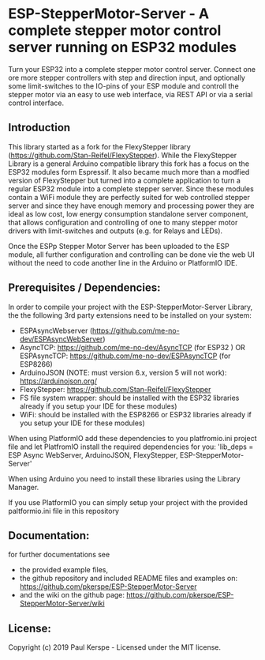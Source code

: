 # ESP-StepperMotor-Server - A complete stepper motor control server running on ESP32 modules

Turn your ESP32 into a complete stepper motor control server.
Connect one ore more stepper controllers with step and direction input, and optionally some limit-switches to the IO-pins of your ESP module and controll the stepper motor via an easy to use web interface, via REST API or via a serial control interface.

## Introduction

This library started as a fork for the FlexyStepper library (https://github.com/Stan-Reifel/FlexyStepper). While the FlexyStepper Library is a general Arduino compatible library this fork has a focus on the ESP32 modules form Espressif. It also became much more than a modfied version of FlexyStepper but turned into a complete application to turn a regular ESP32 module into a complete stepper server.
Since these modules contain a WiFi module they are perfectly suited for web controlled stepper server and since they have enough memory and processing power they are ideal as low cost, low energy consumption standalone server component, that allows configuration and controlling of one to many stepper motor drivers with limit-switches and outputs (e.g. for Relays and LEDs).

Once the ESPp Stepper Motor Server has been uploaded to the ESP module, all further configuration and controlling can be done vie the web UI without the need to code another line in the Arduino or PlatformIO IDE.

## Prerequisites / Dependencies:

In order to compile your project with the ESP-StepperMotor-Server Library, the the following 3rd party extensions need to be installed on your system:
- ESPAsyncWebserver (https://github.com/me-no-dev/ESPAsyncWebServer)
- AsyncTCP: https://github.com/me-no-dev/AsyncTCP (for ESP32 ) OR ESPAsyncTCP: https://github.com/me-no-dev/ESPAsyncTCP (for ESP8266)
- ArduinoJSON (NOTE: must version 6.x, version 5 will not work): https://arduinojson.org/
- FlexyStepper: https://github.com/Stan-Reifel/FlexyStepper
- FS file system wrapper: should be installed with the ESP32 libraries already if you setup your IDE for these modules)
- WiFi: should be installed with the ESP8266 or ESP32 libraries already if you setup your IDE for these modules)

When using PlatformIO add these dependencies to you platfromio.ini project file and let PlatfromIO install the required dependencies for you:
'lib_deps = ESP Async WebServer, ArduinoJSON, FlexyStepper, ESP-StepperMotor-Server'

When using Arduino you need to install these libraries using the Library Manager.

If you use PlatformIO you can simply setup your project with the provided paltformio.ini file in this repository

## Documentation:
for further documentations see 
- the provided example files,
- the github repository and included README files and examples on: https://github.com/pkerspe/ESP-StepperMotor-Server
- and the wiki on the github page: https://github.com/pkerspe/ESP-StepperMotor-Server/wiki

## License:
Copyright (c) 2019 Paul Kerspe - Licensed under the MIT license.
